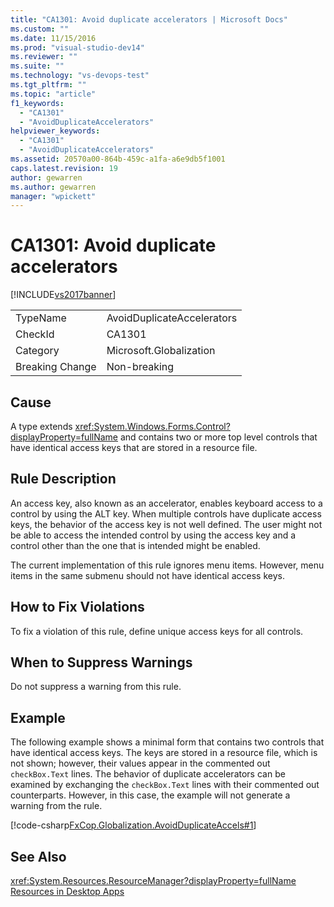 ```yaml
---
title: "CA1301: Avoid duplicate accelerators | Microsoft Docs"
ms.custom: ""
ms.date: 11/15/2016
ms.prod: "visual-studio-dev14"
ms.reviewer: ""
ms.suite: ""
ms.technology: "vs-devops-test"
ms.tgt_pltfrm: ""
ms.topic: "article"
f1_keywords:
  - "CA1301"
  - "AvoidDuplicateAccelerators"
helpviewer_keywords:
  - "CA1301"
  - "AvoidDuplicateAccelerators"
ms.assetid: 20570a00-864b-459c-a1fa-a6e9db5f1001
caps.latest.revision: 19
author: gewarren
ms.author: gewarren
manager: "wpickett"
---
```

# CA1301: Avoid duplicate accelerators
[!INCLUDE[vs2017banner](../includes/vs2017banner.md)]

|||
|-|-|
|TypeName|AvoidDuplicateAccelerators|
|CheckId|CA1301|
|Category|Microsoft.Globalization|
|Breaking Change|Non-breaking|

## Cause
 A type extends <xref:System.Windows.Forms.Control?displayProperty=fullName> and contains two or more top level controls that have identical access keys that are stored in a resource file.

## Rule Description
 An access key, also known as an accelerator, enables keyboard access to a control by using the ALT key. When multiple controls have duplicate access keys, the behavior of the access key is not well defined. The user might not be able to access the intended control by using the access key and a control other than the one that is intended might be enabled.

 The current implementation of this rule ignores menu items. However, menu items in the same submenu should not have identical access keys.

## How to Fix Violations
 To fix a violation of this rule, define unique access keys for all controls.

## When to Suppress Warnings
 Do not suppress a warning from this rule.

## Example
 The following example shows a minimal form that contains two controls that have identical access keys. The keys are stored in a resource file, which is not shown; however, their values appear in the commented out `checkBox.Text` lines. The behavior of duplicate accelerators can be examined by exchanging the `checkBox.Text` lines with their commented out counterparts. However, in this case, the example will not generate a warning from the rule.

 [!code-csharp[FxCop.Globalization.AvoidDuplicateAccels#1](../snippets/csharp/VS_Snippets_CodeAnalysis/FxCop.Globalization.AvoidDuplicateAccels/cs/FxCop.Globalization.AvoidDuplicateAccels.cs#1)]

## See Also
 <xref:System.Resources.ResourceManager?displayProperty=fullName>
 [Resources in Desktop Apps](http://msdn.microsoft.com/library/8ad495d4-2941-40cf-bf64-e82e85825890)
